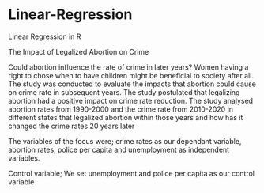 # Linear-Regression
Linear Regression in R


The Impact of Legalized Abortion on Crime

Could abortion influence the rate of crime in later years? 
Women having a right to chose when to have children might be beneficial to society after all. 
The study was conducted to evaluate the impacts that abortion could cause on crime rate in subsequent years. 
The study postulated that legalizing abortion had a positive impact on crime rate reduction. 
The study analysed abortion rates from 1990-2000 and the crime rate from 2010-2020 in different states that legalized abortion within those years and how has it changed the crime rates 20 years later

The variables of the focus were; 
crime rates as our dependant variable, 
abortion rates, police per capita and unemployment as independent variables.

Control variable;
We set unemployment and police per capita as our control variable
